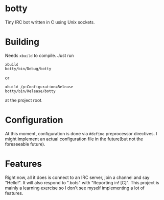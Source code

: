 # botty
Tiny IRC bot written in C using Unix sockets.

# Building
Needs `xbuild` to compile.
Just run

    xbuild 
    botty/bin/Debug/botty

or

    xbuild /p:Configuration=Release
    botty/bin/Release/botty

at the project root.

# Configuration
At this moment, configuration is done via `#define` preprocessor directives. I might implement an actual configuration file in the future(but not the foreseeable future).

# Features
Right now, all it does is connect to an IRC server, join a channel and say "Hello!". It will also respond to ".bots" with "Reporting in! [C]". This project is mainly a learning exercise so I don't see myself implementing a lot of features.
